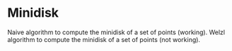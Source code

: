 # Minidisk

Naive algorithm to compute the minidisk of a set of points (working).
Welzl algorithm to compute the minidisk of a set of points (not working).
